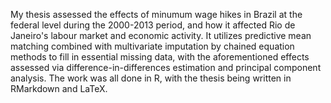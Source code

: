 My thesis assessed the effects of minumum wage hikes in Brazil at the federal level during the 2000-2013 period, and how it affected Rio de Janeiro's labour market and economic activity. It utilizes predictive mean matching combined with multivariate imputation by chained equation methods to fill in essential missing data, with the aforementioned effects assessed via difference-in-differences estimation and principal component analysis. The work was all done in R, with the thesis being written in RMarkdown and LaTeX.
